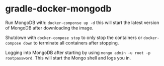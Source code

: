 # gradle-docker-mongodb

Run MongoDB with: `docker-componse up -d` this will start the latest version of MongoDB after downloading the image.

Shutdown with `docker-compose stop` to only stop the containers or `docker-compose down` to terminate all containers after stopping.

Logging into MongoDB after starting by using `mongo admin -u root -p rootpassword`. This will start the Mongo shell and logs you in.


